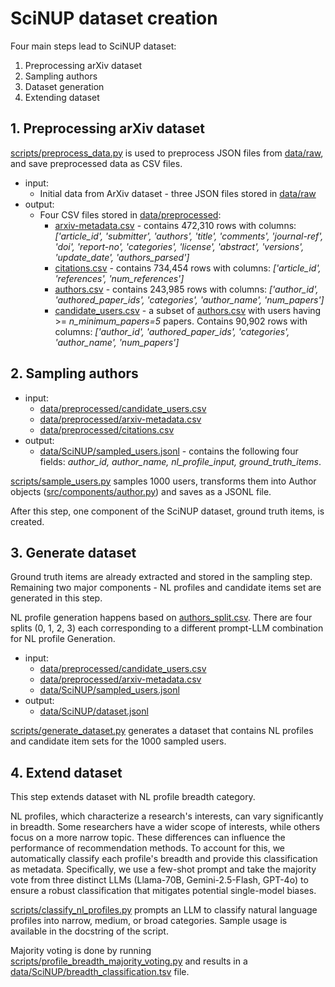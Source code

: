 # SciNUP dataset creation

Four main steps lead to SciNUP dataset:

1. Preprocessing arXiv dataset
2. Sampling authors
3. Dataset generation
4. Extending dataset


## 1. Preprocessing arXiv dataset

[scripts/preprocess_data.py](scripts/preprocess_data.py) is used to preprocess JSON files from [data/raw](../raw/), and save preprocessed data as CSV files.

  - input:
    + Initial data from ArXiv dataset - three JSON files stored in [data/raw](../raw/)
  - output:
    + Four CSV files stored in [data/preprocessed](../preprocessed/):
        - [arxiv-metadata.csv](../preprocessed/arxiv-metadata.csv) -  contains 472,310 rows with columns: *['article_id', 'submitter', 'authors', 'title', 'comments', 'journal-ref', 'doi',
            'report-no', 'categories', 'license', 'abstract', 'versions',
            'update_date', 'authors_parsed']*
        - [citations.csv](../preprocessed/) - contains 734,454 rows with columns: *['article_id', 'references', 'num_references']*
        - [authors.csv](../preprocessed/) - contains 243,985 rows with columns: *['author_id', 'authored_paper_ids', 'categories', 'author_name', 'num_papers']* 
        - [candidate_users.csv](../preprocessed/) - a subset of [authors.csv](../preprocessed/) with users having >= *n_minimum_papers=5* papers. Contains 90,902 rows with columns: *['author_id', 'authored_paper_ids', 'categories', 'author_name', 'num_papers']* 

## 2. Sampling authors

  - input:
    + [data/preprocessed/candidate_users.csv](../preprocessed)
    + [data/preprocessed/arxiv-metadata.csv](../preprocessed)
    + [data/preprocessed/citations.csv](../preprocessed)
  - output:
    + [data/SciNUP/sampled_users.jsonl](.) - contains the following four fields: *author_id, author_name, nl_profile_input, ground_truth_items*.

[scripts/sample_users.py](../../scripts/sample_users.py) samples 1000 users, transforms them into Author objects ([src/components/author.py](../../src/components/author.py)) and saves as a JSONL file.

After this step, one component of the SciNUP dataset, ground truth items, is created.

## 3. Generate dataset

Ground truth items are already extracted and stored in the sampling step. Remaining two major components - NL profiles and candidate items set are generated in this step.

NL profile generation happens based on [authors_split.csv](authors_split.csv). There are four splits (0, 1, 2, 3) each corresponding to a different prompt-LLM combination for NL profile Generation. 

  - input:
    + [data/preprocessed/candidate_users.csv](../preprocessed/)
    + [data/preprocessed/arxiv-metadata.csv](../preprocessed/)
    + [data/SciNUP/sampled_users.jsonl](.)
  - output:
    + [data/SciNUP/dataset.jsonl](.)

[scripts/generate_dataset.py](../../scripts/generate_dataset.py) generates a dataset that contains NL profiles and candidate item sets for the 1000 sampled users.

## 4. Extend dataset

This step extends dataset with NL profile breadth category. 

NL profiles, which characterize a research's interests, can vary significantly in breadth. Some researchers have a wider scope of interests, while others focus on a more narrow topic. These differences can influence the performance of recommendation methods. 
To account for this, we automatically classify each profile's breadth and provide this classification as metadata. Specifically, we use a few-shot prompt and take the majority vote from three distinct LLMs (Llama-70B, Gemini-2.5-Flash, GPT-4o) to ensure a robust classification that mitigates potential single-model biases.

[scripts/classify_nl_profiles.py](../../scripts/classify_nl_profiles.py) prompts an LLM to classify natural language profiles into narrow,
medium, or broad categories. Sample usage is available in the docstring of the script.  

Majority voting is done by running [scripts/profile_breadth_majority_voting.py](../../scripts/profile_breadth_majority_voting.py) and results in a [data/SciNUP/breadth_classification.tsv](breadth_classification.tsv) file.
